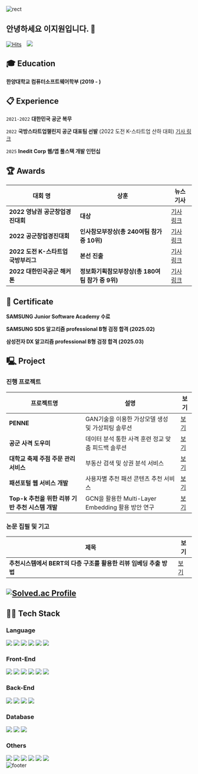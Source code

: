 ![rect](https://capsule-render.vercel.app/api?type=rect&color=gradient&text=%20%20Jiwon's%20Github%20%20&fontAlign=30&fontSize=30&textBg=false&desc=Use%20%27textBg%27%20to%20highlight%20%27text%27&descAlign=60&descAlignY=50)
## 안녕하세요 이지원입니다. 👋
[![Hits](https://hits.seeyoufarm.com/api/count/incr/badge.svg?url=https%3A%2F%2Fgithub.com%2Fyxun20&count_bg=%2379C83D&title_bg=%23555555&icon=&icon_color=%23E7E7E7&title=hits&edge_flat=false)](https://hits.seeyoufarm.com)
<a href="mailto:giwon512@naver.com"> 
  <img src="https://img.shields.io/badge/giwon512@naver.com-d14836?style=flat&logo=Gmail&logoColor=white&link=mailto:giwon512@naver.com" style="height : auto; margin-left : 10px; margin-right : 10px;"/> 
</a>

## :mortar_board: Education
**한양대학교 컴퓨터소프트웨어학부 (2019 - )** 

##  :clipboard: Experience

`2021-2022`
**대한민국 공군 복무**

`2022`
**국방스타트업챌린지 공군 대표팀 선발**
(2022 도전 K-스타트업 산하 대회) [기사 링크](https://n.news.naver.com/mnews/article/008/0004756870?sid=102)

`2025`
**Inedit Corp 웹/앱 풀스택 개발 인턴십**

##  🏆 Awards
| 대회 명 | 상훈 | 뉴스 기사 |
|------------|------|--------|
| **2022 영남권 공군창업경진대회** | **대상** | [기사 링크](https://n.news.naver.com/mnews/article/015/0004703563?sid=100) |
| **2022 공군창업경진대회** | **인사참모부장상(총 240여팀 참가 중 10위)** | [기사 링크](https://n.news.naver.com/mnews/article/015/0004709507?sid=100) |
| **2022 도전 K-스타트업 국방부리그** | **본선 진출**| [기사 링크](https://kookbang.dema.mil.kr/newsWeb/20220812/16/BBSMSTR_000000010021/view.do) |
| **2022 대한민국공군 해커톤** | **정보화기획참모부장상(총 180여팀 참가 중 9위)** | [기사 링크](https://n.news.naver.com/mnews/article/001/0013559028?sid=100) |
##  🌱 Certificate
**SAMSUNG Junior Software Academy 수료**

**SAMSUNG SDS 알고리즘 professional B형 검정 합격 (2025.02)**

**삼성전자 DX 알고리즘 professional B형 검정 합격 (2025.03)**

## 🖳 Project
### 진행 프로젝트
| 프로젝트명 | 설명 | 보기 |
|------------|------|--------|
| **PENNE** | GAN기술을 이용한 가상모델 생성 및 가상피팅 솔루션 | [보기](https://sunny-whitefish-5a5.notion.site/GAN-15b2d83106ae81b0a5daf3bb3b7c9ec4) |
| **공군 사격 도우미** | 데이터 분석 통한 사격 훈련 정교 맞춤 피드백 솔루션 | [보기](https://sunny-whitefish-5a5.notion.site/15b2d83106ae8162b600d8fb8278ed66) |
| **대학교 축제 주점 주문 관리 서비스** | 부동산 검색 및 상권 분석 서비스 | [보기](https://github.com/giwon512/order-management-service) |
| **패션포털 웹 서비스 개발** | 사용자별 추천 패션 콘텐츠 추천 서비스 | [보기](https://github.com/giwon512/fashion-web-service) |
| **Top-k 추천을 위한 리뷰 기반 추천 시스템 개발** | GCN을 활용한 Multi-Layer Embedding 활용 방안 연구 | [보기](https://sunny-whitefish-5a5.notion.site/15b2d83106ae81bcbfdaef1db3f76f5b) |

### 논문 집필 및 기고
| 제목 | 보기 |
|------------|--------|
| **추천시스템에서 BERT의 다층 구조를 활용한 리뷰 임베딩 추출 방법** | [보기](https://drive.google.com/file/d/1qzva1aJ9FvDt7AiVAbpWfPK-YmcodyrB/view) |

## [![Solved.ac Profile](http://mazassumnida.wtf/api/v2/generate_badge?boj=giwon512)](https://solved.ac/giwon512/)
## 🧑‍💻 Tech Stack
### Language
<img src="https://img.shields.io/badge/Java-007396?style=for-the-badge&logo=java&logoColor=ffffff"/> <img src="https://img.shields.io/badge/TypeScript-3178C6?style=for-the-badge&logo=typescript&logoColor=ffffff"/> <img src="https://img.shields.io/badge/JavaScript-F7DF1E?style=for-the-badge&logo=javascript&logoColor=000000"/> <img src="https://img.shields.io/badge/C-A8B9CC?style=for-the-badge&logo=c&logoColor=ffffff"/> <img src="https://img.shields.io/badge/C++-00599C?style=for-the-badge&logo=c%2B%2B&logoColor=ffffff"/> <img src="https://img.shields.io/badge/Python-3776AB?style=for-the-badge&logo=python&logoColor=ffffff"/>

### Front-End
<img src="https://img.shields.io/badge/Next.js-8A2BE2?style=for-the-badge&logo=next.js&logoColor=ffffff"/> <img src="https://img.shields.io/badge/ReactNative-8A2BE2?style=for-the-badge&logo=react&logoColor=ffffff"/> <img src="https://img.shields.io/badge/Vue.js-8A2BE2?style=for-the-badge&logo=vue.js&logoColor=ffffff"/> <img src="https://img.shields.io/badge/React-61DAFB?style=for-the-badge&logo=react&logoColor=000000"/> <img src="https://img.shields.io/badge/Node.js-339933?style=for-the-badge&logo=node.js&logoColor=ffffff"/> <img src="https://img.shields.io/badge/Tailwind%20CSS-06B6D4?style=for-the-badge&logo=tailwind-css&logoColor=ffffff"/>

### Back-End
<img src="https://img.shields.io/badge/nestjs-8A2BE2?style=for-the-badge&logo=nestjs&logoColor=ffffff"/> <img src="https://img.shields.io/badge/Node.js-339933?style=for-the-badge&logo=node.js&logoColor=ffffff"/> <img src="https://img.shields.io/badge/Spring%20Boot-6DB33F?style=for-the-badge&logo=spring-boot&logoColor=ffffff"/> <img src="https://img.shields.io/badge/jsp-8A2BE2?style=for-the-badge&logoColor=ffffff"/>

### Database
<img src="https://img.shields.io/badge/MySQL-4479A1?style=for-the-badge&logo=mysql&logoColor=ffffff"/> <img src="https://img.shields.io/badge/postgresql-8A2BE2?style=for-the-badge&logo=postgresql&logoColor=ffffff"/> <img src="https://img.shields.io/badge/MikroOrm-8A2BE2?style=for-the-badge&logoColor=ffffff"/> 

### Others
<img src="https://img.shields.io/badge/GitHub-181717?style=for-the-badge&logo=github&logoColor=ffffff"/> <img src="https://img.shields.io/badge/Docker-2496ED?style=for-the-badge&logo=docker&logoColor=ffffff"/> <img src="https://img.shields.io/badge/Amazon%20AWS-232F3E?style=for-the-badge&logo=amazon-aws&logoColor=ffffff"/> <img src="https://img.shields.io/badge/jira-8A2BE2?style=for-the-badge&logo=jira&logoColor=ffffff"/> <img src="https://img.shields.io/badge/Github%20Actions-8A2BE2?style=for-the-badge&logo=github%20actions&logoColor=ffffff"/> <img src="https://img.shields.io/badge/graphql-8A2BE2?style=for-the-badge&logo=graphql&logoColor=ffffff"/> 
<br>
![footer](https://capsule-render.vercel.app/api?type=waving&color=0:9be7ff,100:86a8e7&height=130&section=footer&fontSize=60&fontColor=5bc8fa&fontAlignY=45&animation=twinkling)

